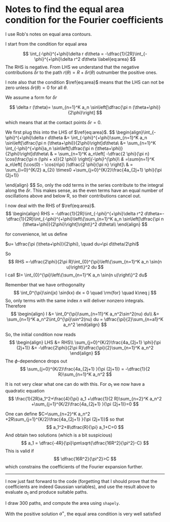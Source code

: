 # Notes to find the equal area condition for the Fourier coefficients



I use Rob's notes on equal area contours.

I start from the condition for equal area


$$
\int_{-\phi}^{+\phi}\delta r d\theta = -\dfrac{1}{2R}\int_{-\phi}^{+\phi}\delta r^2 d\theta
\label{eq:area}
$$
The RHS is negative. From LHS we understand that the negative contributions $\delta r$ to the path $r(\theta)=R+\delta r(\theta)$ outnumber the positive ones.

I note also that the condition $\ref{eq:area}$ means that the LHS can not be zero unless $\delta r(\theta)=0$ for all $\theta$.



We assume a form for $\delta r$


$$
\delta r (\theta)= \sum_{n=1}^K a_n \sin\left[\dfrac{\pi n (\theta+\phi)}{2\phi}\right]
$$


which means that at the contact points $\delta r =0$.

We first plug this  into the LHS of $\ref{eq:area}$.
$$
\begin{align}\int_{-\phi}^{+\phi}\delta r d\theta &= \int_{-\phi}^{+\phi}\sum_{n=1}^K a_n \sin\left[\dfrac{\pi n (\theta+\phi)}{2\phi}\right]d\theta\\
&= \sum_{n=1}^K \int_{-\phi}^{+\phi}a_n \sin\left[\dfrac{\pi n (\theta+\phi)}{2\phi}\right]d\theta\\
& =  \sum_{n=1}^K a_n\left[ -\dfrac{2 \phi}{\pi n} \cos(\frac{\pi n (\phi + x)}{2 \phi}) \right]_{-\phi}^{\phi}\\
& =\sum_{n=1}^K a_n\left[ (\cos(0) - \cos(n\pi) )\dfrac{2 \phi}{\pi n} \right]\\
& = \sum_{i=0}^{K/2} a_{2i} \times0 +\sum_{j=0}^{K/2}\frac{4a_{2j+1} \phi}{\pi (2j+1)}
 
\end{align}
$$
So, only the odd terms in the series contribute to the integral along the  $\delta r$. This makes sense, as the even terms have an equal number of oscillations above and below R, so their contributions cancel out.



I now deal with the RHS of $\ref{eq:area}$.
$$
\begin{align}
RHS = -\dfrac{1}{2R}\int_{-\phi}^{+\phi}\delta r^2 d\theta=-\dfrac{1}{2R}\int_{-\phi}^{+\phi}\left\{\sum_{n=1}^K a_n \sin\left[\dfrac{\pi n (\theta+\phi)}{2\phi}\right]\right\}^2 d\theta\\
\end{align}
$$


for convenience, let us define 

$u= \dfrac{\pi (\theta+\phi)}{2\phi}, \quad du=\pi d\theta/2\phi$

So 
$$
RHS =-\dfrac{2\phi}{2\pi R}\int_{0}^{\pi}\left\{\sum_{n=1}^K a_n \sin(n u)\right\}^2 du
$$
I call $I= \int_{0}^{\pi}\left\{\sum_{n=1}^K a_n \sin(n u)\right\}^2 du$

Remember that we have orthogonality
$$
\int_0^{\pi}\sin(jx) \sin(kx) dx = 0 \quad \rm{for} \quad k\neq j
$$
So, only terms with the same index $n$ will deliver nonzero integrals. Therefore
$$
\begin{align}
I &= \int_0^{\pi}\sum_{n=11}^K a_n^2\sin^2(nu) du\\
&= \sum_{n=1}^K a_n^2\int_0^{\pi}\sin^2(nu) du = \dfrac{\pi}{2}\sum_{n=a1}^K a_n^2
\end{align}
$$


So, the initial condition now reads
$$
\begin{align}
LHS  &= RHS\\
\sum_{j=0}^{K/2}\frac{4a_{2j+1} \phi}{\pi (2j+1)} &= -\dfrac{2\phi}{2\pi R}\dfrac{\pi}{2}\sum_{n=1}^K a_n^2
\end{align}
$$
The $\phi$-dependence drops  out
$$
\sum_{j=0}^{K/2}\frac{4a_{2j+1} }{\pi (2j+1)} = -\dfrac{1}{2 R}\sum_{n=1}^K a_n^2
$$


It is not very clear what one can do with this. For  $a_1$ we now have a quadratic equation 
$$
\frac{1}{2R}a_1^2+\frac{4}{\pi} a_1  +\dfrac{1}{2 R}\sum_{n=2}^K a_n^2 +\sum_{j=1}^{K/2}\frac{4a_{2j+1} }{\pi (2j+1)}=0
$$


One can define $C=\sum_{n=2}^K a_n^2 +2R\sum_{j=1}^{K/2}\frac{4a_{2j+1} }{\pi (2j+1)}$ so that
$$
a_1^2+8\dfrac{R}{\pi} a_1+C=0
$$
And obtain two solutions (which is a bit suspicious)
$$
a_1 = \dfrac{-4R}{\pi}\pm\sqrt{\dfrac{16R^2}{\pi^2}-C}
$$
This is valid if
$$
\dfrac{16R^2}{\pi^2}>C
$$
which constrains the coefficients of the Fourier expansion further. 



---

I now just fast forward to the code (forgetting that I should prove that the coefficients are indeed Gaussian variables), and use the result above to evaluate $a_1$ and produce suitable paths.

I draw 300 paths, and compute the area using `shapely`.

With the positive solution $a^+$, the equal area condition is very well satisfied 





